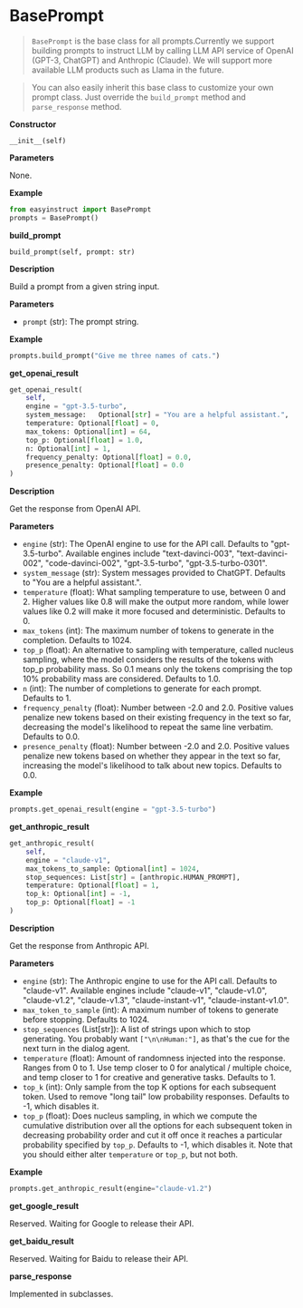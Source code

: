 # BasePrompt

> `BasePrompt` is the base class for all prompts.Currently we support building prompts to instruct LLM by calling LLM API service of OpenAI (GPT-3, ChatGPT) and Anthropic (Claude). We will support more available LLM products such as Llama in the future.

> You can also easily inherit this base class to customize your own prompt class. Just override the `build_prompt` method and `parse_response` method.

**Constructor**

`__init__(self)`

**Parameters**

None.

**Example**

```python
from easyinstruct import BasePrompt
prompts = BasePrompt()
```

**build\_prompt**

`build_prompt(self, prompt: str)`

**Description**

Build a prompt from a given string input.

**Parameters**

* `prompt` (str): The prompt string.

**Example**

```python
prompts.build_prompt("Give me three names of cats.")
```

**get\_openai\_result**

```python
get_openai_result(
    self, 
    engine = "gpt-3.5-turbo", 
    system_message:   Optional[str] = "You are a helpful assistant.", 
    temperature: Optional[float] = 0,
    max_tokens: Optional[int] = 64,
    top_p: Optional[float] = 1.0, 
    n: Optional[int] = 1, 
    frequency_penalty: Optional[float] = 0.0, 
    presence_penalty: Optional[float] = 0.0
)
```

**Description**

Get the response from OpenAI API.

**Parameters**

* `engine` (str): The OpenAI engine to use for the API call. Defaults to "gpt-3.5-turbo". Available engines include "text-davinci-003", "text-davinci-002", "code-davinci-002", "gpt-3.5-turbo", "gpt-3.5-turbo-0301".
* `system_message` (str): System messages provided to ChatGPT. Defaults to "You are a helpful assistant.".
* `temperature` (float): What sampling temperature to use, between 0 and 2. Higher values like 0.8 will make the output more random, while lower values like 0.2 will make it more focused and deterministic. Defaults to 0.
* `max_tokens` (int): The maximum number of tokens to generate in the completion. Defaults to 1024.
* `top_p` (float): An alternative to sampling with temperature, called nucleus sampling, where the model considers the results of the tokens with top\_p probability mass. So 0.1 means only the tokens comprising the top 10% probability mass are considered. Defaults to 1.0.
* `n` (int): The number of completions to generate for each prompt. Defaults to 1.
* `frequency_penalty` (float): Number between -2.0 and 2.0. Positive values penalize new tokens based on their existing frequency in the text so far, decreasing the model's likelihood to repeat the same line verbatim. Defaults to 0.0.
* `presence_penalty` (float): Number between -2.0 and 2.0. Positive values penalize new tokens based on whether they appear in the text so far, increasing the model's likelihood to talk about new topics. Defaults to 0.0.

**Example**

```python
prompts.get_openai_result(engine = "gpt-3.5-turbo")
```

**get\_anthropic\_result**

```python
get_anthropic_result(
    self, 
    engine = "claude-v1",
    max_tokens_to_sample: Optional[int] = 1024,
    stop_sequences: List[str] = [anthropic.HUMAN_PROMPT],
    temperature: Optional[float] = 1,
    top_k: Optional[int] = -1,
    top_p: Optional[float] = -1
)
```

**Description**

Get the response from Anthropic API.

**Parameters**

* `engine` (str): The Anthropic engine to use for the API call. Defaults to "claude-v1". Available engines include "claude-v1", "claude-v1.0", "claude-v1.2", "claude-v1.3", "claude-instant-v1", "claude-instant-v1.0".
* `max_token_to_sample` (int): A maximum number of tokens to generate before stopping. Defaults to 1024.
* `stop_sequences` (List\[str]): A list of strings upon which to stop generating. You probably want `["\n\nHuman:"]`, as that's the cue for the next turn in the dialog agent.
* `temperature` (float): Amount of randomness injected into the response. Ranges from 0 to 1. Use temp closer to 0 for analytical / multiple choice, and temp closer to 1 for creative and generative tasks. Defaults to 1.
* `top_k` (int): Only sample from the top K options for each subsequent token. Used to remove "long tail" low probability responses. Defaults to -1, which disables it.
* `top_p` (float): Does nucleus sampling, in which we compute the cumulative distribution over all the options for each subsequent token in decreasing probability order and cut it off once it reaches a particular probability specified by `top_p`. Defaults to -1, which disables it. Note that you should either alter `temperature` or `top_p`, but not both.

**Example**

```python
prompts.get_anthropic_result(engine="claude-v1.2")
```

**get\_google\_result**

Reserved. Waiting for Google to release their API.

**get\_baidu\_result**

Reserved. Waiting for Baidu to release their API.

**parse\_response**

Implemented in subclasses.
